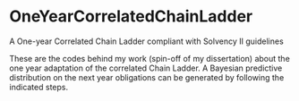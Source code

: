 # OneYearCorrelatedChainLadder
A One-year Correlated Chain Ladder compliant with Solvency II guidelines

These are the codes behind my work (spin-off of my dissertation) about the one year adaptation of the correlated Chain Ladder.
A Bayesian predictive distribution on the next year obligations can be generated by following the indicated steps.

